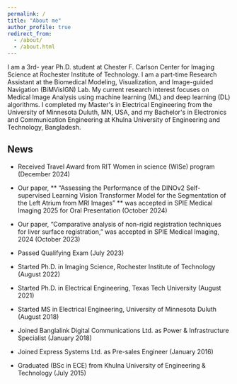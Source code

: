 ```yaml
---
permalink: /
title: "About me"
author_profile: true
redirect_from: 
  - /about/
  - /about.html
---
```

I am a 3rd- year Ph.D. student at Chester F. Carlson Center for Imaging Science at Rochester Institute of Technology. I am a part-time Research Assistant at the Biomedical Modeling, Visualization, and Image-guided Navigation (BiMVisIGN) Lab. My current research interest focuses on Medical Image Analysis using machine learning (ML) and deep learning (DL) algorithms. I completed my Master's in Electrical Engineering from the University of Minnesota Duluth, MN, USA, and my Bachelor's in Electronics and Communication Engineering at Khulna University of Engineering and Technology, Bangladesh.


## News ##

* Received Travel Award from RIT Women in science (WISe) program (December 2024)

* Our paper, ** “Assessing the Performance of the DINOv2 Self-supervised Learning Vision Transformer Model for the Segmentation of the Left Atrium from MRI Images” ** was accepted in SPIE Medical Imaging 2025 for Oral Presentation (October 2024)

* Our paper, “Comparative analysis of non-rigid registration techniques for liver surface registration,” was accepted in SPIE Medical Imaging, 2024 (October 2023)

* Passed Qualifying Exam (July 2023)

* Started Ph.D. in Imaging Science, Rochester Institute of Technology (August 2022)

* Started Ph.D. in Electrical Engineering, Texas Tech University (August 2021)

* Started MS in Electrical Engineering, University of Minnesota Duluth (August 2018)

* Joined Banglalink Digital Communications Ltd. as Power & Infrastructure Specialist (January 2018)

* Joined Express Systems Ltd. as Pre-sales Engineer (January 2016)

* Graduated (BSc in ECE) from Khulna University of Engineering & Technology (July 2015)
